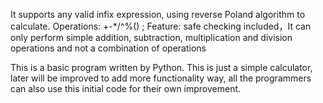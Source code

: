 
It supports any valid infix expression, using reverse Poland algorithm to calculate. Operations: +-*/^%() ; Feature: safe checking included，It can only perform simple addition, subtraction, multiplication and division operations and not a combination of operations

This is a basic program written by Python. This is just a simple calculator, later will be improved to add more functionality way, all the programmers can also use this initial code for their own improvement.
